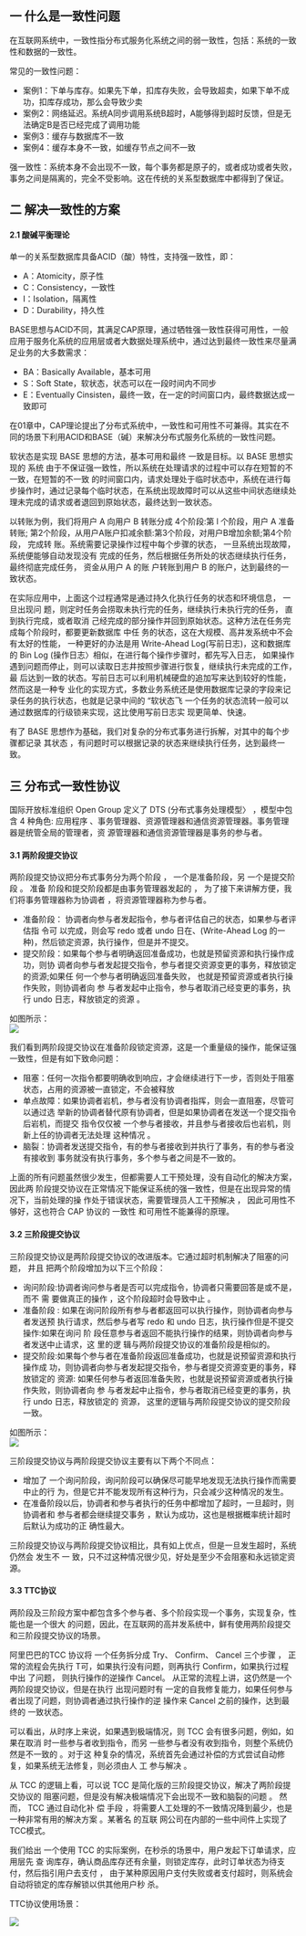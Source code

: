 ## 一  什么是一致性问题

在互联网系统中，一致性指分布式服务化系统之间的弱一致性，包括：系统的一致性和数据的一致性。  

常见的一致性问题：  
- 案例1：下单与库存。如果先下单，扣库存失败，会导致超卖，如果下单不成功，扣库存成功，那么会导致少卖
- 案例2：网络延迟。系统A同步调用系统B超时，A能够得到超时反馈，但是无法确定B是否已经完成了调用功能
- 案例3：缓存与数据库不一致
- 案例4：缓存本身不一致，如缓存节点之间不一致

强一致性：系统本身不会出现不一致，每个事务都是原子的，或者成功或者失败，事务之间是隔离的，完全不受影响。这在传统的关系型数据库中都得到了保证。  

## 二 解决一致性的方案

#### 2.1 酸碱平衡理论

单一的关系型数据库具备ACID（酸）特性，支持强一致性，即：
- A：Atomicity，原子性
- C：Consistency，一致性
- I：Isolation，隔离性
- D：Durability，持久性

BASE思想与ACID不同，其满足CAP原理，通过牺牲强一致性获得可用性，一般应用于服务化系统的应用层或者大数据处理系统中，通过达到最终一致性来尽量满足业务的大多数需求：
- BA：Basically Available，基本可用
- S：Soft State，软状态，状态可以在一段时间内不同步
- E：Eventually Cinsisten，最终一致，在一定的时间窗口内，最终数据达成一致即可

在01章中，CAP理论提出了分布式系统中，一致性和可用性不可兼得。其实在不同的场景下利用ACID和BASE（碱）来解决分布式服务化系统的一致性问题。

软状态是实现 BASE 思想的方法，基本可用和最终 一致是目标。以 BASE 思想实现的 系统 由于不保证强一致性，所以系统在处理请求的过程中可以存在短暂的不一致，在短暂的不一致 的时间窗口内，请求处理处于临时状态中，系统在进行每步操作时，通过记录每个临时状态，在系统出现故障时可以从这些中间状态继续处理未完成的请求或者退回到原始状态，最终达到一致状态。  

以转账为例，我们将用户 A 向用户 B 转账分成 4个阶段:第 l 个阶段，用户 A 准备转账; 第2个阶段，从用户A账户扣减余额:第3个阶段，对用户B增加余额;第4个阶段， 完成转 账。系统需要记录操作过程中每个步骤的状态， 一旦系统出现故障，系统便能够自动发现没有 完成的任务，然后根据任务所处的状态继续执行任务，最终彻底完成任务， 资金从用户 A 的账 户转账到用户 B 的账户，达到最终的一致状态。  

在实际应用中，上面这个过程通常是通过持久化执行任务的状态和环境信息， 一旦出现问 题，则定时任务会捞取未执行完的任务，继续执行未执行完的任务， 直到执行完成，或者取消 己经完成的部分操作并回到原始状态。这种方法在任务完成每个阶段时，都要更新数据库 中任 务的状态，这在大规模、高井发系统中不会有太好的性能， 一种更好的办法是用 Write-Ahead Log(写前日志)，这和数据库的 Bin Log (操作日志〉相似，在进行每个操作步骤时，都先写入日志， 如果操作遇到问题而停止，则可以读取日志井按照步骤进行恢复，继续执行未完成的工作， 最 后达到一致的状态。写前日志可以利用机械硬盘的追加写来达到较好的性能，然而这是一种专 业化的实现方式，多数业务系统还是使用数据库记录的字段来记录任务的执行状态，也就是记录中间的 “软状态飞 一个任务的状态流转一般可以通过数据库的行级锁来实现，这比使用写前日志实 现更简单、快速。  

有了 BASE 思想作为基础，我们对复杂的分布式事务进行拆解，对其中的每个步骤都记录 其状态 ，有问题时可以根据记录的状态来继续执行任务，达到最终一致。

##  三 分布式一致性协议 

国际开放标准组织 Open Group 定义了 DTS (分布式事务处理模型〉 ，模型中包含 4 种角色: 应用程序 、事务管理器、资源管理器和通信资源管理器。事务管理器是统管全局的管理者，资 源管理器和通信资源管理器是事务的参与者。  

#### 3.1 两阶段提交协议

两阶段提交协议把分布式事务分为两个阶段 ， 一个是准备阶段，另 一个是提交阶段 。 准备 阶段和提交阶段都是由事务管理器发起的 ， 为了接下来讲解方便，我们将事务管理器称为协调者 ，将资源管理器称为参与者。  

- 准备阶段： 协调者向参与者发起指令，参与者评估自己的状态，如果参与者评估指 令可 以完成，则会写 redo 或者 undo 日在、(Write-Ahead Log 的一种)，然后锁定资源，执行操作，但是并不提交。
- 提交阶段：如果每个参与者明确返回准备成功，也就是预留资源和执行操作成功，则协 调者向参与者发起提交指令，参与者提交资源变更的事务，释放锁定的资源;如果任 何一个参与者明确返回准备失败， 也就是预留资源或者执行操作失败，则协调者向 参 与者发起中止指令，参与者取消己经变更的事务，执行 undo 日志，释放锁定的资源 。

如图所示：  
![](../images/03-001.png)  

我们看到两阶段提交协议在准备阶段锁定资源，这是一个重量级的操作，能保证强一致性，但是有如下致命问题：
- 阻塞：任何一次指令都要明确收到响应，才会继续进行下一步，否则处于阻塞状态，占用的资源被一直锁定，不会被释放
- 单点故障：如果协调者岩机，参与者没有协调者指挥，则会一直阻塞，尽管可以通过选 举新的协调者替代原有协调者，但是如果协调者在发送一个提交指令后岩机，而提交 指令仅仅被 一个参与者接收，并且参与者接收后也岩机，则新上任的协调者无法处理 这种情况 。
- 脑裂：协调者发送提交指令，有的参与者接收到并执行了事务，有的参与者没有接收到 事务就没有执行事务，多个参与者之间是不一致的。

上面的所有问题虽然很少发生，但都需要人工干预处理，没有自动化的解决方案，因此两 阶段提交协议在正常情况下能保证系统的强一致性，但是在出现异常的情况下，当前处理的操 作处于错误状态，需要管理员人工干预解决 ， 因此可用性不够好，这也符合 CAP 协议的 一致性 和可用性不能兼得的原理。

#### 3.2 三阶段提交协议

三阶段提交协议是两阶段提交协议的改进版本。它通过超时机制解决了阻塞的问题， 井且 把两个阶段增加为以下三个阶段：
- 询问阶段:协调者询问参与者是否可以完成指令，协调者只需要回答是或不是，而不 需 要做真正的操作 ，这个阶段超时会导致中止 。
- 准备阶段 : 如果在询问阶段所有参与者都返回可以执行操作，则协调者向参与者发送预 执行请求，然后参与者写 redo 和 undo 日志，执行操作但是不提交操作:如果在询问 阶 段任意参与者返回不能执行操作的结果，则协调者向参与者发送中止请求，这 里的逻 辑与两阶段提交协议的准备阶段是相似的。
- 提交阶段:如果每个参与者在准备阶段返回准备成功，也就是说预留资源和执行操作成 功，则协调者向参与者发起提交指令，参与者提交资源变更的事务，释放锁定的 资源: 如果任何参与者返回准备失败，也就是说预留资源或者执行操作失败，则协调者向 参 与者发起中止指令，参与者取消已经变更的事务，执行 undo 日志，释放锁定的 资源， 这里的逻辑与两阶段提交协议的提交阶段一致。  

如图所示：  
![](../images/03-002.png)  

三阶段提交协议与两阶段提交协议主要有以下两个不同点：
- 增加了 一个询问阶段，询问阶段可以确保尽可能早地发现无法执行操作而需要中止的行 为，但是它并不能发现所有这种行为，只会减少这种情况的发生。
- 在准备阶段以后，协调者和参与者执行的任务中都增加了超时，一旦超时，则协调者和 参与者都会继续提交事务 ，默认为成功，这也是根据概率统计超时后默认为成功的正 确性最大。  

三阶段提交协议与两阶段提交协议相比，具有如上优点，但是一旦发生超时，系统仍然会 发生不 一 致，只不过这种情况很少见，好处是至少不会阻塞和永远锁定资源。

#### 3.3 TTC协议

两阶段及三阶段方案中都包含多个参与者、多个阶段实现一个事务，实现复杂，性能也是一个很大 的问题，因此，在互联网的高并发系统中，鲜有使用两阶段提交和三阶段提交协议的场景。  

阿里巴巴的TCC 协议将 一个任务拆分成 Try、 Confirm、 Cancel 三个步骤 ， 正常的流程会先执行 T可，如果执行没有问题，则再执行 Confirm，如果执行过程中出 了问题， 则执行操作的逆操作 Cancel。 从正常的流程上讲，这仍然是一个两阶段提交协议，但是在执行 出现问题时有 一定的自我修复能力，如果任何参与者出现了问题，则协调者通过执行操作的逆 操作来 Cancel 之前的操作，达到最终的 一致状态。  

可以看出，从时序上来说，如果遇到极端情况，则 TCC 会有很多问题，例如，如果在取消 时一些参与者收到指令，而另 一些参与者没有收到指令，则整个系统仍然是不一致的 。对于这 种复杂的情况，系统首先会通过补偿的方式尝试自动修复，如果系统无法修复，则必须由人 工 参与解决 。  

从 TCC 的逻辑上看，可以说 TCC 是简化版的三阶段提交协议，解决了两阶段提交协议的 阻塞问题，但是没有解决极端情况下会出现不一致和脑裂的问题 。 然而， TCC 通过自动化补 偿 手段 ，将需要人工处理的不一致情况降到最少，也是一种非常有用的解决方案 。某著名 的互联 网公司在内部的一些中间件上实现了 TCC模式。  

我们给出 一个使用 TCC 的实际案例，在秒杀的场景中，用户发起下订单请求，应用层先 查 询库存，确认商品库存还有余量，则锁定库存，此时订单状态为待支付，然后指引用户去支付 ， 由于某种原因用户支付失败或者支付超时，则系统会自动将锁定的库存解锁以供其他用户秒 杀。  

TTC协议使用场景：  

![](../images/03-003.png) 